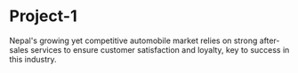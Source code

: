 # Project-1
Nepal's growing yet competitive automobile market relies on strong after-sales services to ensure customer satisfaction and loyalty, key to success in this industry.
